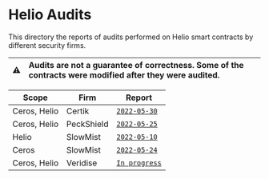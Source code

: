 # Helio Audits

This directory the reports of audits performed on Helio smart contracts by different security firms.

| :warning: | Audits are not a guarantee of correctness. Some of the contracts were modified after they were audited. |
| --------- | :------------------------------------------------------------------------------------------------------ |

| Scope        | Firm       | Report                                  |
|--------------|------------|-----------------------------------------|
| Ceros, Helio | Certik     | [`2022-05-30`](./Certik_300522.pdf)     |
| Ceros, Helio | PeckShield | [`2022-05-25`](./PeckShield_250522.pdf) |
| Helio        | SlowMist   | [`2022-05-10`](./SlowMist_100522.pdf)   |
| Ceros        | SlowMist   | [`2022-05-24`](./SlowMist_240522.pdf)   |
| Ceros, Helio | Veridise   | [`In progress`](./VAR_Helio.pdf)        |
